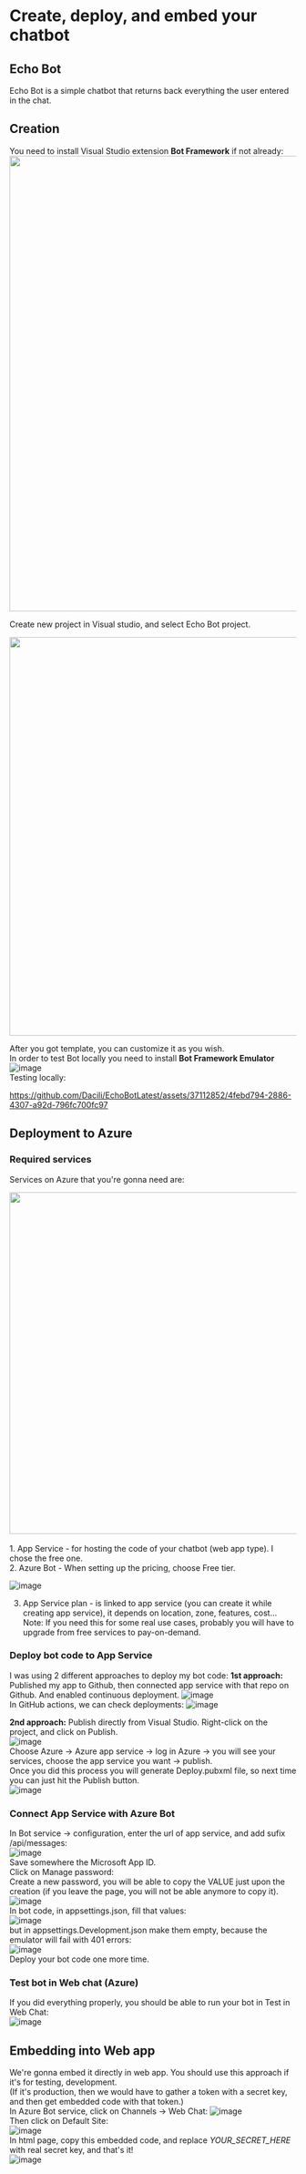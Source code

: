 # Create, deploy, and embed your chatbot
## Echo Bot 

Echo Bot is a simple chatbot that returns back everything the user entered in the chat.  
## Creation
You need to install Visual Studio extension **Bot Framework** if not already:    
<img src="https://github.com/Dacili/EchoBotLatest/assets/37112852/ee84e938-f952-443f-a677-3691c878f3e6" width="800">

Create new project in Visual studio, and select Echo Bot project.   

<img src="https://github.com/Dacili/EchoBotLatest/assets/37112852/1349c0d7-8b24-4d3f-8201-5a13564f7269" width="700">

After you got template, you can customize it as you wish.  
In order to test Bot locally you need to install **Bot Framework Emulator**  
![image](https://github.com/Dacili/EchoBotLatest/assets/37112852/06fb1286-6c12-44c6-8dc4-a9ac8018d909)  
Testing locally:  

https://github.com/Dacili/EchoBotLatest/assets/37112852/4febd794-2886-4307-a92d-796fc700fc97


## Deployment to Azure
### Required services
Services on Azure that you're gonna need are:  

<img src="https://github.com/Dacili/EchoBotLatest/assets/37112852/24b85c93-8030-481b-95c5-fa7ab5c869a8" width="600">      
<br/><br/>
1. App Service - for hosting the code of your chatbot (web app type). I chose the free one.   <br/>
2. Azure Bot -
   When setting up the pricing, choose Free tier.   
   
   ![image](https://github.com/Dacili/EchoBotLatest/assets/37112852/c268f207-004b-49fd-8039-de937f8dcfce)
   <br/>  

3. App Service plan - is linked to app service (you can create it while creating app service), it depends on location, zone, features, cost...   
   Note: If you need this for some real use cases, probably you will have to upgrade from free services to pay-on-demand.   

### Deploy bot code to App Service
I was using 2 different approaches to deploy my bot code:
**1st approach:** Published my app to Github, then connected app service with that repo on Github. And enabled continuous deployment.
   ![image](https://github.com/Dacili/EchoBotLatest/assets/37112852/761cb005-aa61-4bd7-8b63-8eb3dbf6936b)   
In GitHub actions, we can check deployments:
![image](https://github.com/Dacili/EchoBotLatest/assets/37112852/9517860c-028b-4733-983a-3c51b3b60e89)  

**2nd approach:** Publish directly from Visual Studio. Right-click on the project, and click on Publish.  
![image](https://github.com/Dacili/EchoBotLatest/assets/37112852/01852335-7caa-4ef5-b33e-553ee81ffc22)  
Choose Azure -> Azure app service -> log in Azure -> you will see your services, choose the app service you want -> publish.  
Once you did this process you will generate Deploy.pubxml file, so next time you can just hit the Publish button.  
![image](https://github.com/Dacili/EchoBotLatest/assets/37112852/c5204012-aee9-458e-a6a4-2883a6f7176a)


### Connect App Service with Azure Bot
In Bot service -> configuration, enter the url of app service, and add sufix /api/messages:  
![image](https://github.com/Dacili/EchoBotLatest/assets/37112852/8503b40e-bfb9-4701-ac50-8e6356bcb11a)  
Save somewhere the Microsoft App ID.  
Click on Manage password:  
Create a new password, you will be able to copy the VALUE just upon the creation (if you leave the page, you will not be able anymore to copy it).  
![image](https://github.com/Dacili/EchoBotLatest/assets/37112852/8d7181c8-fb3e-47b0-a9fc-5b1d68aee8bc)  
In bot code, in appsettings.json, fill that values:  
![image](https://github.com/Dacili/EchoBotLatest/assets/37112852/05b5dd25-4e87-42eb-a0cf-e0c70afcee3a)  
but in appsettings.Development.json make them empty, because the emulator will fail with 401 errors:  
![image](https://github.com/Dacili/EchoBotLatest/assets/37112852/8c1cd0b7-0c23-401a-b156-ebfe1de0cfe0)  
Deploy your bot code one more time.  


### Test bot in Web chat (Azure)
If you did everything properly, you should be able to run your bot in Test in Web Chat:  
![image](https://github.com/Dacili/EchoBotLatest/assets/37112852/16b1435c-0753-44fd-9ee8-6f3897681961)   

## Embedding into Web app
We're gonna embed it directly in web app. You should use this approach if it's for testing, development.  
(If it's production, then we would have to gather a token with a secret key, and then get embedded code with that token.)  
In Azure Bot service, click on Channels -> Web Chat:
![image](https://github.com/Dacili/EchoBotLatest/assets/37112852/7ffbc229-d7a5-4c65-8839-549768d8d9cc)  
Then click on Default Site:  
![image](https://github.com/Dacili/EchoBotLatest/assets/37112852/2607558e-a09c-4631-9a18-9bc9886a7d30)  
In html page, copy this embedded code, and replace *YOUR_SECRET_HERE* with real secret key, and that's it!  
![image](https://github.com/Dacili/EchoBotLatest/assets/37112852/a3fa9729-e03c-48be-809c-21f3578b22f3)



